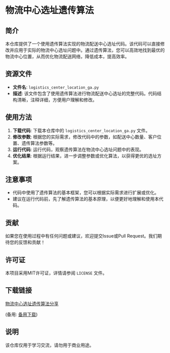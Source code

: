 # 物流中心选址遗传算法

## 简介

本仓库提供了一个使用遗传算法实现的物流配送中心选址代码。该代码可以直接修改并应用于实际的物流中心选址问题中。通过遗传算法，您可以高效地找到最优的物流中心位置，从而优化物流配送网络，降低成本，提高效率。

## 资源文件

- **文件名**: `logistics_center_location_ga.py`
- **描述**: 该文件包含了使用遗传算法进行物流配送中心选址的完整代码。代码结构清晰，注释详细，方便用户理解和修改。

## 使用方法

1. **下载代码**: 下载本仓库中的 `logistics_center_location_ga.py` 文件。
2. **修改参数**: 根据您的实际需求，修改代码中的参数，如配送中心数量、客户位置、遗传算法参数等。
3. **运行代码**: 运行代码，观察遗传算法在物流中心选址问题中的表现。
4. **优化结果**: 根据运行结果，进一步调整参数或优化算法，以获得更优的选址方案。

## 注意事项

- 代码中使用了遗传算法的基本框架，您可以根据实际需求进行扩展或优化。
- 建议在运行代码前，先了解遗传算法的基本原理，以便更好地理解和使用本代码。

## 贡献

如果您在使用过程中有任何问题或建议，欢迎提交Issue或Pull Request。我们期待您的反馈和贡献！

## 许可证

本项目采用MIT许可证，详情请参阅 `LICENSE` 文件。

## 下载链接
[物流中心选址遗传算法分享](https://pan.quark.cn/s/a0ae640f43ae) 

(备用: [备用下载](https://pan.baidu.com/s/19tGeRKozPNSXY7nb1f8hyw?pwd=1234))

## 说明

该仓库仅用于学习交流，请勿用于商业用途。
